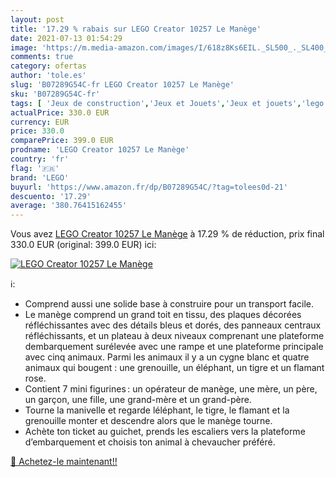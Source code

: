 ```yaml
---
layout: post
title: '17.29 % rabais sur LEGO Creator 10257 Le Manège'
date: 2021-07-13 01:54:29
image: 'https://m.media-amazon.com/images/I/618z8Ks6EIL._SL500_._SL400_.jpg'
comments: true
category: ofertas
author: 'tole.es'
slug: 'B07289G54C-fr LEGO Creator 10257 Le Manège'
sku: 'B07289G54C-fr'
tags: [ 'Jeux de construction','Jeux et Jouets','Jeux et jouets','lego', ]
actualPrice: 330.0 EUR
currency: EUR
price: 330.0
comparePrice: 399.0 EUR
prodname: 'LEGO Creator 10257 Le Manège'
country: 'fr'
flag: '🇫🇷'
brand: 'LEGO'
buyurl: 'https://www.amazon.fr/dp/B07289G54C/?tag=tolees0d-21'
descuento: '17.29'
average: '380.76415162455'
---
```


Vous avez [LEGO Creator 10257 Le Manège](https://www.amazon.fr/dp/B07289G54C/?tag=tolees0d-21)  à  17.29 % de réduction, prix final  330.0 EUR (original: 399.0 EUR) ici:

[![LEGO Creator 10257 Le Manège](https://m.media-amazon.com/images/I/618z8Ks6EIL._SL500_._SL400_.jpg)](https://www.amazon.fr/dp/B07289G54C/?tag=tolees0d-21)

ℹ️:

- Comprend aussi une solide base à construire pour un transport facile.
- Le manège comprend un grand toit en tissu, des plaques décorées réfléchissantes avec des détails bleus et dorés, des panneaux centraux réfléchissants, et un plateau à deux niveaux comprenant une plateforme dembarquement surélevée avec une rampe et une plateforme principale avec cinq animaux. Parmi les animaux il y a un cygne blanc et quatre animaux qui bougent : une grenouille, un éléphant, un tigre et un flamant rose.
- Contient 7 mini figurines : un opérateur de manège, une mère, un père, un garçon, une fille, une grand-mère et un grand-père.
- Tourne la manivelle et regarde léléphant, le tigre, le flamant et la grenouille monter et descendre alors que le manège tourne.
- Achète ton ticket au guichet, prends les escaliers vers la plateforme d’embarquement et choisis ton animal à chevaucher préféré.

[🛒 Achetez-le maintenant!!](https://www.amazon.fr/dp/B07289G54C/?tag=tolees0d-21)
